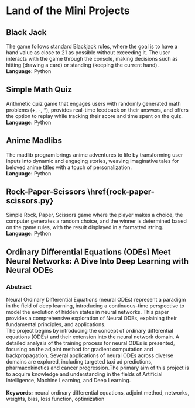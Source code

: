 # Land of the Mini Projects
## Black Jack
The game follows standard Blackjack rules, where the goal is to have a hand value as close to 21 as possible without exceeding it. The user interacts with the game through the console, making decisions such as hitting (drawing a card) or standing (keeping the current hand).
<br>**Language:** Python

## Simple Math Quiz
Arithmetic quiz game that engages users with randomly generated math problems (+, -, *), provides real-time feedback on their answers, and offers the option to replay while tracking their score and time spent on the quiz.
<br>**Language:** Python

## Anime Madlibs
The madlib program brings anime adventures to life by transforming user inputs into dynamic and engaging stories, weaving imaginative tales for beloved anime titles with a touch of personalization.
<br>**Language:** Python

## Rock-Paper-Scissors \href{rock-paper-scissors.py}
Simple Rock, Paper, Scissors game where the player makes a choice, the computer generates a random choice, and the winner is determined based on the game rules, with the result displayed in a formatted string.
<br>**Language:** Python

## Ordinary Differential Equations (ODEs) Meet Neural Networks: A Dive Into Deep Learning with Neural ODEs 
### Abstract
Neural Ordinary Differential Equations (neural ODEs) represent a paradigm in the field of deep learning, introducing a continuous-time perspective to model the evolution of hidden states in neural networks. This paper provides a comprehensive exploration of Neural ODEs, explaining their fundamental principles, and applications.<br>
The project begins by introducing the concept of ordinary differential equations (ODEs) and their extension into the neural network domain. A detailed analysis of the training process for neural ODEs is presented, focusing on the adjoint method for gradient computation and backpropagation. Several applications of neural ODEs across diverse domains are explored, including targeted taxi ad predictions, pharmacokinetics and cancer progression.The primary aim of this project is to acquire knowledge and understanding in the fields of Artificial Intelligence, Machine Learning, and Deep Learning. <br><br>
**Keywords:** neural ordinary differential equations, adjoint method, networks, weights, bias, loss function, optimization
